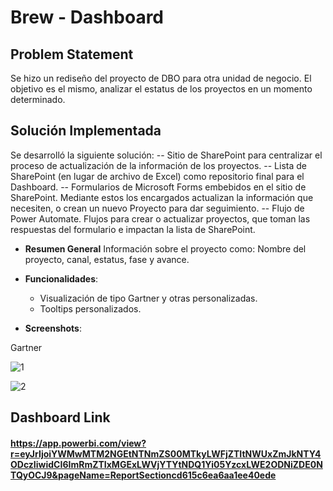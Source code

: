 # Brew - Dashboard

## Problem Statement

Se hizo un rediseño del proyecto de DBO para otra unidad de negocio. El objetivo es el mismo, analizar el estatus de los proyectos en un momento determinado.

## Solución Implementada

Se desarrolló la siguiente solución:
-- Sitio de SharePoint para centralizar el proceso de actualización de la información de los proyectos.
-- Lista de SharePoint (en lugar de archivo de Excel) como repositorio final para el Dashboard.
-- Formularios de Microsoft Forms embebidos en el sitio de SharePoint. Mediante estos los encargados actualizan la información que necesiten, o crean un nuevo Proyecto para dar seguimiento.
-- Flujo de Power Automate. Flujos para crear o actualizar proyectos, que toman las respuestas del formulario e impactan la lista de SharePoint.


- **Resumen General**
Información sobre el proyecto como: Nombre del proyecto, canal, estatus, fase y avance.


- **Funcionalidades**: 
  - Visualización de tipo Gartner y otras personalizadas.
  - Tooltips personalizados.

- **Screenshots**:  
  

Gartner

![1](https://github.com/user-attachments/assets/1d90e9a0-98e8-4069-948c-0a96152fb174)

![2](https://github.com/user-attachments/assets/c4359075-34fe-4096-ab7c-0fcc69a1c601)

## Dashboard Link
#### https://app.powerbi.com/view?r=eyJrIjoiYWMwMTM2NGEtNTNmZS00MTkyLWFjZTItNWUxZmJkNTY4ODczIiwidCI6ImRmZTIxMGExLWVjYTYtNDQ1Yi05YzcxLWE2ODNiZDE0NTQyOCJ9&pageName=ReportSectioncd615c6ea6aa1ee40ede
